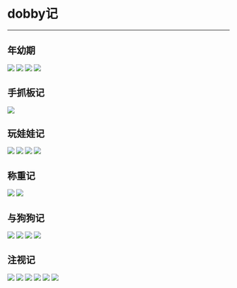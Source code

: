 # dobby记
---

## 年幼期
<img src="//qlhox0zpu.hn-bkt.clouddn.com/nyj1.jpg"/>
<img src="//qlhox0zpu.hn-bkt.clouddn.com/nyj2.jpg"/>
<img src="//qlhox0zpu.hn-bkt.clouddn.com/nyj3.jpg"/>
<img src="//qlhox0zpu.hn-bkt.clouddn.com/nyj4.jpg"/>

## 手抓板记
<img src="//qlhox0zpu.hn-bkt.clouddn.com/szbj1.jpg"/>

## 玩娃娃记
<img src="//qlhox0zpu.hn-bkt.clouddn.com/wwwj1.jpg"/>
<img src="//qlhox0zpu.hn-bkt.clouddn.com/wwwj2.jpg"/>
<img src="//qlhox0zpu.hn-bkt.clouddn.com/wwwj3.jpg"/>
<img src="//qlhox0zpu.hn-bkt.clouddn.com/wwwj4.jpg"/>

## 称重记
<img src="//qlhox0zpu.hn-bkt.clouddn.com/czj1.jpg"/>
<img src="//qlhox0zpu.hn-bkt.clouddn.com/czj2.jpg"/>

## 与狗狗记
<img src="//qlhox0zpu.hn-bkt.clouddn.com/yggj1.jpg"/>
<img src="//qlhox0zpu.hn-bkt.clouddn.com/yggj2.jpg"/>
<img src="//qlhox0zpu.hn-bkt.clouddn.com/yggj3.jpg"/>
<img src="//qlhox0zpu.hn-bkt.clouddn.com/yggj4.jpg"/>

## 注视记
<img src="//qlhox0zpu.hn-bkt.clouddn.com/zsj1.jpg"/>
<img src="//qlhox0zpu.hn-bkt.clouddn.com/zsj2.jpg"/>
<img src="//qlhox0zpu.hn-bkt.clouddn.com/zsj3.jpg"/>
<img src="//qlhox0zpu.hn-bkt.clouddn.com/zsj4.jpg"/>
<img src="//qlhox0zpu.hn-bkt.clouddn.com/zsj5.jpg"/>
<img src="//qlhox0zpu.hn-bkt.clouddn.com/zsj6.jpg"/>


